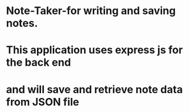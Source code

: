 # Note-Taker-for writing and saving notes.
# This application uses express js for the back end
# and will save and retrieve note data from JSON file
